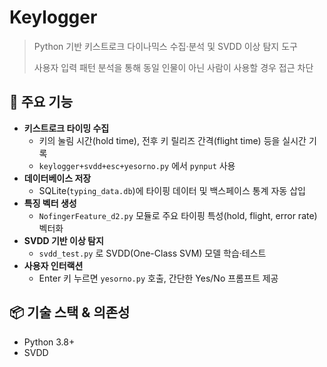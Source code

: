 # Keylogger
> Python 기반 키스트로크 다이나믹스 수집·분석 및 SVDD 이상 탐지 도구
> 
> 사용자 입력 패턴 분석을 통해 동일 인물이 아닌 사람이 사용할 경우 접근 차단

## 🚀 주요 기능
- **키스트로크 타이밍 수집**  
  - 키의 눌림 시간(hold time), 전후 키 릴리즈 간격(flight time) 등을 실시간 기록  
  - `keylogger+svdd+esc+yesorno.py` 에서 `pynput` 사용  
- **데이터베이스 저장**  
  - SQLite(`typing_data.db`)에 타이핑 데이터 및 백스페이스 통계 자동 삽입  
- **특징 벡터 생성**  
  - `NofingerFeature_d2.py` 모듈로 주요 타이핑 특성(hold, flight, error rate) 벡터화  
- **SVDD 기반 이상 탐지**  
  - `svdd_test.py` 로 SVDD(One-Class SVM) 모델 학습·테스트  
- **사용자 인터랙션**  
  - Enter 키 누르면 `yesorno.py` 호출, 간단한 Yes/No 프롬프트 제공  

## 📦 기술 스택 & 의존성
- Python 3.8+  
- SVDD
